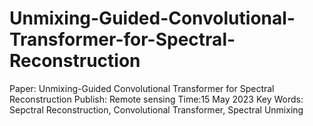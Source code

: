 # Unmixing-Guided-Convolutional-Transformer-for-Spectral-Reconstruction
Paper: Unmixing-Guided Convolutional Transformer for Spectral Reconstruction
Publish: Remote sensing
Time:15 May 2023
Key Words: Sepctral Reconstruction, Convolutional Transformer, Spectral Unmixing
